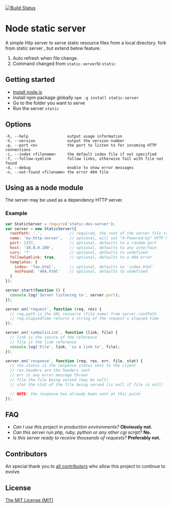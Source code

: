 [![Build Status](https://secure.travis-ci.org/nbluis/static-server.svg?branch=master)](http://travis-ci.org/nbluis/static-server)

# Node static server
A simple http server to serve static resource files from a local directory.
fork from static server , but extend below feature:

1.  Auto refresh when file change.
2.  Command changed from `static-server`to `static`

## Getting started
* [Install node.js](http://nodejs.org/download/)
* Install npm package globally `npm -g install static-server`
* Go to the folder you want to serve
* Run the server `static`

## Options

    -h, --help                 output usage information
    -V, --version              output the version number
    -p, --port <n>             the port to listen to for incoming HTTP connections
    -i, --index <filename>     the default index file if not specified
    -f, --follow-symlink       follow links, otherwise fail with file not found
    -d, --debug                enable to show error messages
    -n, --not-found <filename> the error 404 file

## Using as a node module

The server may be used as a dependency HTTP server.

### Example

```javascript
var StaticServer = require('static-dev-server');
var server = new StaticServer({
  rootPath: '.',            // required, the root of the server file tree
  name: 'my-http-server',   // optional, will set "X-Powered-by" HTTP header
  port: 1337,               // optional, defaults to a random port
  host: '10.0.0.100',       // optional, defaults to any interface
  cors: '*'                 // optional, defaults to undefined
  followSymlink: true,      // optional, defaults to a 404 error
  templates: {
    index: 'foo.html',      // optional, defaults to 'index.html'
    notFound: '404.html'    // optional, defaults to undefined
  }
});

server.start(function () {
  console.log('Server listening to', server.port);
});

server.on('request', function (req, res) {
  // req.path is the URL resource (file name) from server.rootPath
  // req.elapsedTime returns a string of the request's elapsed time
});

server.on('symbolicLink', function (link, file) {
  // link is the source of the reference
  // file is the link reference
  console.log('File', link, 'is a link to', file);
});

server.on('response', function (req, res, err, file, stat) {
  // res.status is the response status sent to the client
  // res.headers are the headers sent
  // err is any error message thrown
  // file the file being served (may be null)
  // stat the stat of the file being served (is null if file is null)

  // NOTE: the response has already been sent at this point
});
```

## FAQ
* _Can I use this project in production environments?_ **Obviously not.**
* _Can this server run php, ruby, python or any other cgi script?_ **No.**
* _Is this server ready to receive thousands of requests?_ **Preferably not.**

## Contributors
An special thank you to [all contributors](https://github.com/nbluis/static-server/graphs/contributors) who allow this project to continue to evolve.

## License
[The MIT License (MIT)](http://creativecommons.org/licenses/MIT/)
